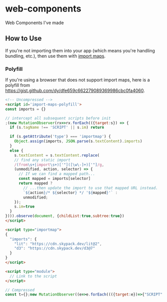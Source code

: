 # web-components

Web Components I've made

## How to Use

If you're not importing them into your app (which means you're handling bundling, etc.), then use them with [import maps](https://github.com/WICG/import-maps).

### Polyfill

If you're using a browser that does not support import maps, here is a polyfill from <https://gist.github.com/dy/dfe659c662279089369986cbc0fa4060>.

```html
<!-- Uncompressed -->
<script id='import-maps-polyfill'>
const imports = {}

// intercept all subsequent scripts before init
;(new MutationObserver(rx=>rx.forEach(({target:s}) => {
  if (s.tagName !== 'SCRIPT' || s.im) return

  if (s.getAttribute('type') === 'importmap') {
    Object.assign(imports, JSON.parse(s.textContent).imports)
  }
  else {
    s.textContent = s.textContent.replace(
    // find any static import
    /(from\s+|import\s+)['"]([\w\-]+)['"]/g,
    (unmodified, action, selector) => {
      // If we can find a mapped path...
      const mapped = imports[selector]
      return mapped ?
        // ...then update the import to use that mapped URL instead.
        `${action}/* ${selector} */ '${mapped}'` :
        unmodified;
    });
    s.im=true
  }
}))).observe(document, {childList:true,subtree:true})
</script>

<script type="importmap">
{
  "imports": {
    "lit": "https://cdn.skypack.dev/lit@2",
    "d3": "https://cdn.skypack.dev/d3@7"
  }
}
</script>

<script type="module">
  // Link to the script
</script>
```

```js
// Compressed
const t={};new MutationObserver((e=>e.forEach((({target:e})=>{"SCRIPT"!==e.tagName||e.im||("importmap"===e.getAttribute("type")?Object.assign(t,JSON.parse(e.textContent).imports):(e.textContent=e.textContent.replace(/(from\s+|import\s+)['"]([\w\-]+)['"]/g,((e,r,n)=>{const o=t[n];return o?`${r}/* ${n} */ '${o}'`:e})),e.im=!0))})))).observe(document,{childList:!0,subtree:!0});
```

